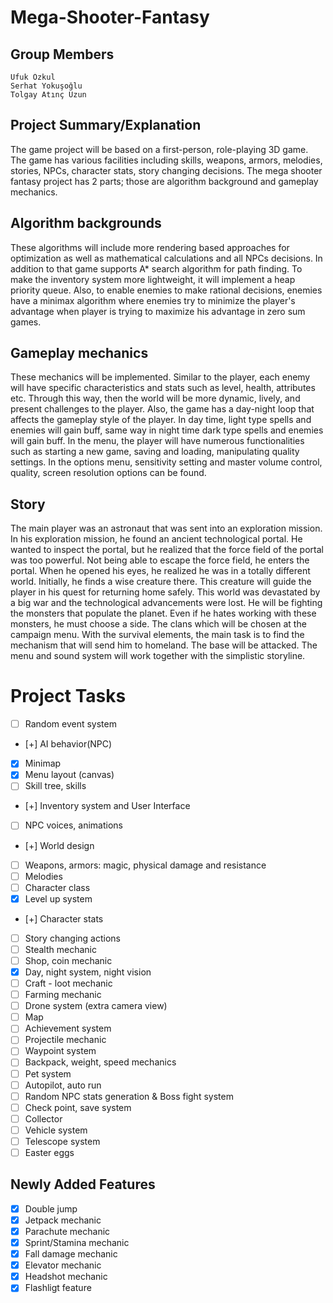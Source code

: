 # Mega-Shooter-Fantasy

## Group Members
```
Ufuk Özkul 
Serhat Yokuşoğlu
Tolgay Atınç Uzun 
```

## Project Summary/Explanation
The game project will be based on a first-person, role-playing 3D game. The game has various facilities including skills, weapons, armors, melodies, stories, NPCs, character stats, story changing decisions. The mega shooter fantasy project has 2 parts; those are algorithm background and gameplay mechanics.

## Algorithm backgrounds
These algorithms will include more rendering based approaches for optimization as well as mathematical calculations and all NPCs decisions. In addition to that game supports A* search algorithm for path finding. To make the inventory system more lightweight, it will implement a heap priority queue. Also, to enable enemies to make rational decisions, enemies have a minimax algorithm where enemies try to minimize the player's advantage when player is trying to maximize his advantage in zero sum games.
## Gameplay mechanics
These mechanics will be implemented. Similar to the player, each enemy will have specific characteristics and stats such as level, health, attributes etc. Through this way, then the world will be more dynamic, lively, and present challenges to the player. Also, the game has a day-night loop that affects the gameplay style of the player. In day time, light type spells and enemies will gain buff, same way in night time dark type spells and enemies will gain buff. In the menu, the player will have numerous functionalities such as starting a new game, saving and loading, manipulating quality settings. In the options menu, sensitivity setting and master volume control, quality, screen resolution options can be found.

## Story
The main player was an astronaut that was sent into an exploration mission. In his exploration mission, he found an ancient technological portal. He wanted to inspect the portal, but he realized that the force field of the portal was too powerful. Not being able to escape the force field, he enters the portal. When he opened his eyes, he realized he was in a totally different world. Initially, he finds a wise creature there. This creature will guide the player in his quest for returning home safely. This world was devastated by a big war and the technological advancements were lost. He will be fighting the monsters that populate the planet. Even if he hates working with these monsters, he must choose a side. The clans which will be chosen at the campaign menu. With the survival elements, the main task is to find the mechanism that will send him to homeland. The base will be attacked. The menu and sound system will work together with the simplistic storyline.

# Project Tasks

- [ ] Random event system
- [+] AI behavior(NPC)
- [x] Minimap
- [x] Menu layout (canvas)
- [ ] Skill tree, skills
- [+] Inventory system and User Interface 
- [ ] NPC voices, animations
- [+] World design
- [ ] Weapons, armors: magic, physical damage and resistance
- [ ] Melodies
- [ ] Character class
- [x] Level up system
- [+] Character stats
- [ ] Story changing actions
- [ ] Stealth mechanic
- [ ] Shop, coin mechanic
- [x] Day, night system, night vision
- [ ] Craft - loot mechanic
- [ ] Farming mechanic 
- [ ] Drone system (extra camera view)
- [ ] Map
- [ ] Achievement system
- [ ] Projectile mechanic
- [ ] Waypoint system
- [ ] Backpack, weight, speed mechanics
- [ ] Pet system
- [ ] Autopilot, auto run
- [ ] Random NPC stats generation & Boss fight system
- [ ] Check point, save system
- [ ] Collector
- [ ] Vehicle system
- [ ] Telescope system
- [ ] Easter eggs
## Newly Added Features
- [x] Double jump
- [x] Jetpack mechanic
- [x] Parachute mechanic
- [x] Sprint/Stamina mechanic
- [x] Fall damage mechanic
- [x] Elevator mechanic
- [x] Headshot mechanic
- [x] Flashligt feature
